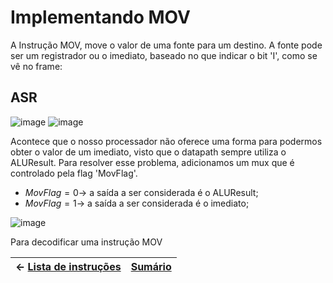 # Implementando MOV

A Instrução MOV, move o valor de uma fonte para um destino. A fonte pode ser um registrador ou o imediato, baseado no que indicar o bit 'I', como se vê no frame:


## ASR
![image](https://user-images.githubusercontent.com/66538880/207986225-74aaf5cc-9b68-4651-aaf3-4d14da0568e8.png)
![image](https://user-images.githubusercontent.com/66538880/207986249-d015a1aa-f11f-4f51-aa6f-fe31c80c0b15.png)


Acontece que o nosso processador não oferece uma forma para podermos obter o valor de um imediato, visto que o datapath sempre utiliza o ALUResult. Para resolver esse problema, adicionamos um mux que é controlado pela flag 'MovFlag'.

* ${MovFlag = 0 \rightarrow }$ a saída a ser considerada é o ALUResult;
* ${MovFlag = 1 \rightarrow }$ a saída a ser considerada é o imediato;

![image](https://user-images.githubusercontent.com/66538880/213033234-13cf85dc-850b-4225-bde3-c3169649be90.png)

Para decodificar uma instrução MOV




|$\leftarrow$ [Lista de instruções](https://github.com/Batchuka/Projeto-ARM-Single-Cycle-IFES/blob/main/Documenta%C3%A7%C3%A3o/2%20%E2%80%94%20ARM%20SINGLE%20CYCLE%20AS-IS/Controller.md#controler) | [Sumário](https://github.com/Batchuka/Projeto-ARM-Single-Cycle-IFES#sum%C3%A1rio) |
|-|-|

